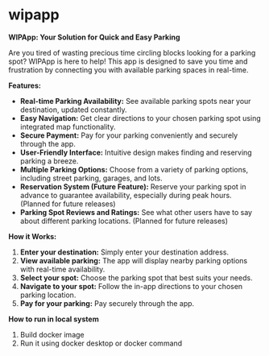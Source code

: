# wipapp

**WIPApp: Your Solution for Quick and Easy Parking**

Are you tired of wasting precious time circling blocks looking for a parking spot?  WIPApp is here to help!  This app is designed to save you time and frustration by connecting you with available parking spaces in real-time.

**Features:**

* **Real-time Parking Availability:**  See available parking spots near your destination, updated constantly.
* **Easy Navigation:** Get clear directions to your chosen parking spot using integrated map functionality.
* **Secure Payment:**  Pay for your parking conveniently and securely through the app.
* **User-Friendly Interface:**  Intuitive design makes finding and reserving parking a breeze.
* **Multiple Parking Options:** Choose from a variety of parking options, including street parking, garages, and lots.
* **Reservation System (Future Feature):**  Reserve your parking spot in advance to guarantee availability, especially during peak hours. (Planned for future releases)
* **Parking Spot Reviews and Ratings:**  See what other users have to say about different parking locations. (Planned for future releases)

**How it Works:**

1. **Enter your destination:**  Simply enter your destination address.
2. **View available parking:**  The app will display nearby parking options with real-time availability.
3. **Select your spot:**  Choose the parking spot that best suits your needs.
4. **Navigate to your spot:**  Follow the in-app directions to your chosen parking location.
5. **Pay for your parking:**  Pay securely through the app.

**How to run in local system**
1. Build docker image
2. Run it using docker desktop or docker command



